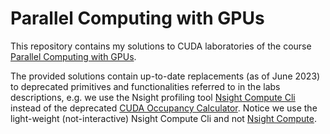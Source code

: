 # Parallel Computing with GPUs

This repository contains my solutions to CUDA laboratories of the course [Parallel Computing with GPUs](http://paulrichmond.shef.ac.uk/teaching/COM4521/).

The provided solutions contain up-to-date replacements (as of June 2023) to deprecated primitives and functionalities referred to in the labs descriptions, e.g. we use the Nsight profiling tool [Nsight Compute Cli](https://docs.nvidia.com/nsight-compute/NsightComputeCli/index.html) instead of the deprecated [CUDA Occupancy Calculator](https://docs.nvidia.com/cuda/cuda-occupancy-calculator/). Notice we use the light-weight (not-interactive) Nsight Compute Cli and not [Nsight Compute](https://docs.nvidia.com/nsight-compute/NsightCompute/index.html).
